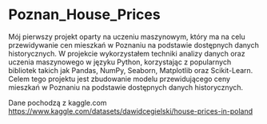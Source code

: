 # Poznan_House_Prices

Mój pierwszy projekt oparty na uczeniu maszynowym, który ma na celu przewidywanie cen mieszkań w Poznaniu na podstawie dostępnych danych historycznych. W projekcie wykorzystałem techniki analizy danych oraz uczenia maszynowego w języku Python, korzystając z popularnych bibliotek takich jak Pandas, NumPy, Seaborn, Matplotlib oraz Scikit-Learn. Celem tego projektu jest zbudowanie modelu przewidującego ceny mieszkań w Poznaniu na podstawie dostępnych danych historycznych.

Dane pochodzą z kaggle.com https://www.kaggle.com/datasets/dawidcegielski/house-prices-in-poland
